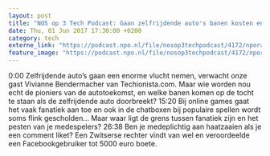 ```yaml
---
layout: post
title: "NOS op 3 Tech Podcast: Gaan zelfrijdende auto's banen kosten en pesten in online games"
date: Thu, 01 Jun 2017 17:30:00 +0200
category: tech
externe_link: "https://podcast.npo.nl/file/nosop3techpodcast/4172/nporadio1_nosop3techpodcast_20170601_nos-op-3-tech-podcast-gaan-zelfrijdende-auto-s-banen-kosten-en-pesten-in-online-games.mp3"
feature_image: "https://podcast.npo.nl/file/nosop3techpodcast/4172/nporadio1_nosop3techpodcast_20170601_nos-op-3-tech-podcast-gaan-zelfrijdende-auto-s-banen-kosten-en-pesten-in-online-games.mp3"
---
```


0:00 Zelfrijdende auto’s gaan een enorme vlucht nemen, verwacht onze gast Vivianne Bendermacher van Techionista.com. Maar wie worden nou echt de pioniers van de autotoekomst, en welke banen komen op de tocht te staan als de zelfrijdende auto doorbreekt?
15:20 Bij online games gaat het vaak fanatiek aan toe en ook in de chatboxen bij populaire spellen wordt soms flink gescholden… Maar waar ligt de grens tussen fanatiek zijn en het pesten van je medespelers?
26:38 Ben je medeplichtig aan haatzaaien als je een comment liket?
Een Zwitserse rechter vindt van wel en veroordeelde een Facebookgebruiker tot 5000 euro boete.<img src="http://feeds.feedburner.com/~r/nosop3-tech-podcast/~4/dM89kuSIoe4" height="1" width="1" alt=""/>
